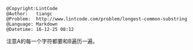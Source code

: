 ```
@Copyright:LintCode
@Author:   tiangc
@Problem:  http://www.lintcode.com/problem/longest-common-substring
@Language: Markdown
@Datetime: 16-12-25 08:12
```

注意A的每一个字符都要和B遍历一遍。